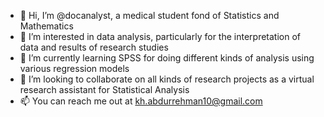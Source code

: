 - 👋 Hi, I’m @docanalyst, a medical student fond of Statistics and Mathematics
- 👀 I’m interested in data analysis, particularly for the interpretation of data and results of research studies
- 🌱 I’m currently learning SPSS for doing different kinds of analysis using various regression models
- 💞️ I’m looking to collaborate on all kinds of research projects as a virtual research assistant for Statistical Analysis
- 📫 You can reach me out at kh.abdurrehman10@gmail.com

<!---
docanalyst/docanalyst is a ✨ special ✨ repository because its `README.md` (this file) appears on your GitHub profile.
You can click the Preview link to take a look at your changes.
--->
